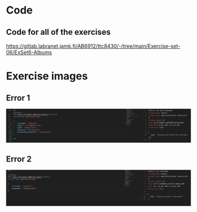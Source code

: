 # Code

## Code for all of the exercises

https://gitlab.labranet.jamk.fi/AB6912/ttc8430/-/tree/main/Exercise-set-06/ExSet6-Albums

# Exercise images


## Error 1

![Fail](/Exercise-set-06/Ex04/error1.png)

## Error 2

![success](/Exercise-set-06/Ex04/error2.png)

